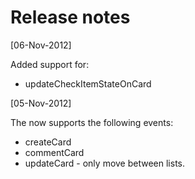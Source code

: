 # Release notes

[06-Nov-2012]

Added support for:

* updateCheckItemStateOnCard

[05-Nov-2012]

The now supports the following events:

* createCard 
* commentCard
* updateCard - only move between lists.
